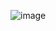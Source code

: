 ![image](https://github.com/manjunath-ab/snowflake_sensei/assets/114261603/9a0c0f5f-cdcd-49d0-bd25-5e0f8d5b6dfc)